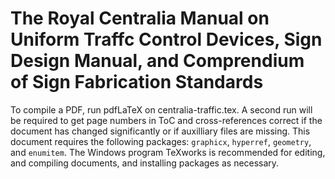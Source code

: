 # The Royal Centralia Manual on Uniform Traffc Control Devices, Sign Design Manual, and Comprendium of Sign Fabrication Standards

To compile a PDF, run pdfLaTeX on centralia-traffic.tex. A second run will be required to get page numbers in ToC and cross-references correct if the document has changed significantly or if auxilliary files are missing. This document requires the following packages: `graphicx`, `hyperref`, `geometry`, and `enumitem`. The Windows program TeXworks is recommended for editing, and compiling documents, and installing packages as necessary.
